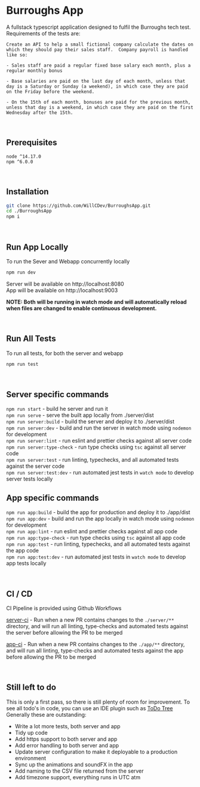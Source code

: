 # Burroughs App

A fullstack typescript application designed to fulfil the Burroughs tech test. Requirements of the tests are:

```
Create an API to help a small fictional company calculate the dates on which they should pay their sales staff.  Company payroll is handled like so:

- Sales staff are paid a regular fixed base salary each month, plus a regular monthly bonus

- Base salaries are paid on the last day of each month, unless that day is a Saturday or Sunday (a weekend), in which case they are paid on the Friday before the weekend.

- On the 15th of each month, bonuses are paid for the previous month, unless that day is a weekend, in which case they are paid on the first Wednesday after the 15th.
```

<br/>

## Prerequisites
```text
node ^14.17.0
npm ^6.0.0
```
<br/>

## Installation
```bash
git clone https://github.com/WillCDev/BurroughsApp.git
cd ./BurroughsApp
npm i
```
      
<br/>

## Run App Locally
To run the Sever and Webapp concurrently locally
```bash
npm run dev
```
Server will be available on http://localhost:8080   
App will be available on http://localhost:9003   

**NOTE: Both will be running in watch mode and will automatically reload when files are changed to enable continuous development.**

<br/>

## Run All Tests
To run all tests, for both the server and webapp
```bash
npm run test
```

<br/>


## Server specific commands
`npm run start` - build he server and run it   
`npm run serve` - serve the built app locally from ./server/dist   
`npm run server:build` - build the server and deploy it to ./server/dist  
`npm run server:dev` - build and run the server in watch mode using `nodemon` for development   
`npm run server:lint` - run eslint and prettier checks against all server code   
`npm run server:type-check` - run type checks using `tsc` against all server code   
`npm run server:test` - run linting, typechecks, and all automated tests against the server code   
`npm run server:test:dev` - run automated jest tests in `watch mode` to develop server tests locally


## App specific commands
`npm run app:build` - build the app for production and deploy it to ./app/dist  
`npm run app:dev` - build and run the app locally in watch mode using `nodemon` for development   
`npm run app:lint` - run eslint and prettier checks against all app code   
`npm run app:type-check` - run type checks using `tsc` against all app code   
`npm run app:test` - run linting, typechecks, and all automated tests against the app code   
`npm run app:test:dev` - run automated jest tests in `watch mode` to develop app tests locally

<br/>

## CI / CD
CI Pipeline is provided using Github Workflows   

[server-ci](.github/workflows/server-ci.yml ) - Run when a new PR contains changes to the `./server/**` directory, and will run all linting, type-checks and automated tests against the server before allowing the PR to be merged   

[app-ci](.github/workflows/server-ci.yml ) - Run when a new PR contains changes to the `./app/**` directory, and will run all linting, type-checks and automated tests against the app before allowing the PR to be merged

<br/>

## Still left to do
This is only a first pass, so there is still plenty of room for improvement.
To see all todo's in code, you can use an IDE plugin such as [ToDo Tree](https://marketplace.visualstudio.com/items?itemName=Gruntfuggly.todo-tree)   
Generally these are outstanding:
- Write a lot more tests, both server and app
- Tidy up code
- Add https support to both server and app
- Add error handling to both server and app
- Update server configuration to make it deployable to a production environment
- Sync up the animations and soundFX in the app
- Add naming to the CSV file returned from the server
- Add timezone support, everything runs in UTC atm
